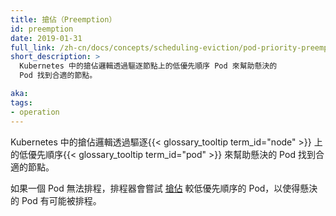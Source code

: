 ```yaml
---
title: 搶佔（Preemption）
id: preemption
date: 2019-01-31
full_link: /zh-cn/docs/concepts/scheduling-eviction/pod-priority-preemption/#preemption
short_description: >
  Kubernetes 中的搶佔邏輯透過驅逐節點上的低優先順序 Pod 來幫助懸決的
  Pod 找到合適的節點。

aka:
tags:
- operation
---
```


<!--
title: Preemption
id: preemption
date: 2019-01-31
full_link: /docs/concepts/scheduling-eviction/pod-priority-preemption/#preemption
short_description: >
  Preemption logic in Kubernetes helps a pending Pod to find a suitable Node by evicting low priority Pods existing on that Node.

aka:
tags:
- operation
-->
<!--
 Preemption logic in Kubernetes helps a pending {{< glossary_tooltip term_id="pod" >}} to find a suitable {{< glossary_tooltip term_id="node" >}} by evicting low priority Pods existing on that Node.
-->
Kubernetes 中的搶佔邏輯透過驅逐{{< glossary_tooltip term_id="node" >}}
上的低優先順序{{< glossary_tooltip term_id="pod" >}}
來幫助懸決的 Pod 找到合適的節點。

<!--more-->

<!--
If a Pod cannot be scheduled, the scheduler tries to [preempt](/docs/concepts/scheduling-eviction/pod-priority-preemption/#preemption) lower priority Pods to make scheduling of the pending Pod possible.
-->
如果一個 Pod 無法排程，排程器會嘗試
[搶佔](/zh-cn/docs/concepts/scheduling-eviction/pod-priority-preemption/#preemption)
較低優先順序的 Pod，以使得懸決的 Pod 有可能被排程。

